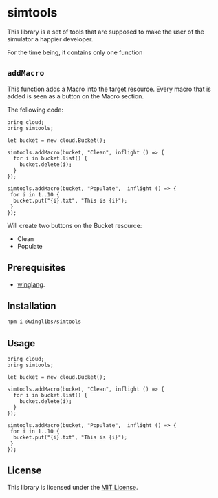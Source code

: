 # simtools

This library is a set of tools that are supposed to make the user of the simulator a happier developer. 

For the time being, it contains only one function

## `addMacro`

This function adds a Macro into the target resource. 
Every macro that is added is seen as a button on the Macro section.

The following code:
```wing
bring cloud;
bring simtools;

let bucket = new cloud.Bucket();

simtools.addMacro(bucket, "Clean", inflight () => {
  for i in bucket.list() {
    bucket.delete(i);
  }
});

simtools.addMacro(bucket, "Populate",  inflight () => {
 for i in 1..10 {
  bucket.put("{i}.txt", "This is {i}");
 }
});
```

Will create two buttons on the Bucket resource:
* Clean
* Populate

## Prerequisites

* [winglang](https://winglang.io).

## Installation

```sh
npm i @winglibs/simtools
```

## Usage

```wing
bring cloud;
bring simtools;

let bucket = new cloud.Bucket();

simtools.addMacro(bucket, "Clean", inflight () => {
  for i in bucket.list() {
    bucket.delete(i);
  }
});

simtools.addMacro(bucket, "Populate",  inflight () => {
 for i in 1..10 {
  bucket.put("{i}.txt", "This is {i}");
 }
});
```

## License

This library is licensed under the [MIT License](./LICENSE).
